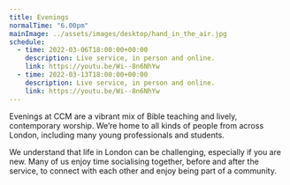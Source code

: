 ```yaml
---
title: Evenings
normalTime: "6.00pm"
mainImage: ../assets/images/desktop/hand_in_the_air.jpg
schedule:          
  - time: 2022-03-06T18:00:00+00:00
    description: Live service, in person and online.
    link: https://youtu.be/Wi--8n6NhYw
  - time: 2022-03-13T18:00:00+00:00
    description: Live service, in person and online.
    link: https://youtu.be/Wi--8n6NhYw
---
```

Evenings at CCM are a vibrant mix of Bible teaching and lively, contemporary worship. We’re home to all kinds of people from across London, including many young professionals and students.

We understand that life in London can be challenging, especially if you are new. Many of us enjoy time socialising together, before and after the service, to connect with each other and enjoy being part of a community.
